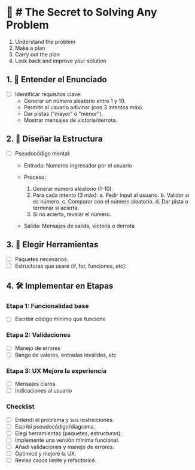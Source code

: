 
# 🧠 # The Secret to Solving Any Problem

1. Understand the problem
2. Make a plan
3. Carry out the plan
4. Look back and improve your solution 

## 1. 📖 Entender el Enunciado
- [ ] Identificar requisitos clave:
    - Generar un número aleatorio entre 1 y 10.
    - Permitir al usuario adivinar (con 3 intentos máx).
    - Dar pistas ("mayor" o "menor").
    - Mostrar mensajes de victoria/derrota.

## 2. 🧱 Diseñar la Estructura
- [ ] Pseudocódigo mental:
    - Entrada: Numeros ingresador por el usuario

    - Proceso:
        1. Generar número aleatorio (1-10).
        2. Para cada intento (3 máx):
           a. Pedir input al usuario.
           b. Validar si es número.
           c. Comparar con el número aleatorio.
           d. Dar pista o terminar si acierta.
        3. Si no acierta, revelar el número.

    - Salida: Mensajes de salida, victoria o derrota

## 3. 🧰 Elegir Herramientas
- [ ] Paquetes necesarios:
- [ ] Estructuras que usaré (if, for, funciones, etc):

## 4. 🛠️ Implementar en Etapas

### Etapa 1: Funcionalidad base
- [ ] Escribir código mínimo que funcione

### Etapa 2: Validaciones
- [ ] Manejo de errores
- [ ] Rango de valores, entradas inválidas, etc

### Etapa 3: UX Mejore la experiencia
- [ ] Mensajes claros
- [ ] Indicaciones al usuario

### Checklist
- [ ] Entendí el problema y sus restricciones.  
- [ ] Escribí pseudocódigo/diagrama.  
- [ ] Elegí herramientas (paquetes, estructuras).  
- [ ] Implementé una versión mínima funcional.  
- [ ] Añadí validaciones y manejo de errores.  
- [ ] Optimicé y mejoré la UX.  
- [ ] Revisé casos límite y refactoricé.  
